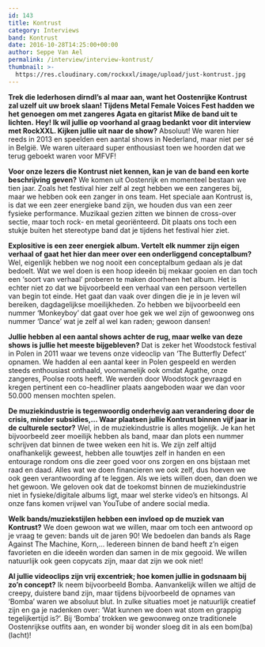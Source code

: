 ```yaml
---
id: 143
title: Kontrust
category: Interviews
band: Kontrust
date: 2016-10-28T14:25:00+00:00
author: Seppe Van Ael
permalink: /interview/interview-kontrust/
thumbnail: >-
  https://res.cloudinary.com/rockxxl/image/upload/just-kontrust.jpg
---
```

**Trek die lederhosen dirndl’s al maar aan, want het Oostenrijke Kontrust zal uzelf uit uw broek slaan! Tijdens Metal Female Voices Fest hadden we het genoegen om met zangeres Agata en gitarist Mike de band uit te lichten.**
**Hey! Ik wil jullie op voorhand al graag bedankt voor dit interview met RockXXL. Kijken jullie uit naar de show?**
Absoluut! We waren hier reeds in 2013 en speelden een aantal shows in Nederland, maar niet per sé in België. We waren uiteraard super enthousiast toen we hoorden dat we terug geboekt waren voor MFVF!

**Voor onze lezers die Kontrust niet kennen, kan je van de band een korte beschrijving geven?**
We komen uit Oostenrijk en momenteel bestaan we tien jaar. Zoals het festival hier zelf al zegt hebben we een zangeres bij, maar we hebben ook een zanger in ons team. Het speciale aan Kontrust is, is dat we een zeer energieke band zijn, we houden dus van een zeer fysieke performance. Muzikaal gezien zitten we binnen de cross-over sectie, maar toch rock- en metal georiënteerd. Dit plaats ons toch een stukje buiten het stereotype band dat je tijdens het festival hier ziet.

**Explositive is een zeer energiek album. Vertelt elk nummer zijn eigen verhaal of gaat het hier dan meer over een onderliggend conceptalbum?**
Wel, eigenlijk hebben we nog nooit een conceptalbum gedaan als je dat bedoelt. Wat we wel doen is een hoop ideeën bij mekaar gooien en dan toch een ‘soort van verhaal’ proberen te maken doorheen het album. Het is echter niet zo dat we bijvoorbeeld een verhaal van een persoon vertellen van begin tot einde. Het gaat dan vaak over dingen die je in je leven wil bereiken, dagdagelijkse moeilijkheden. Zo hebben we bijvoorbeeld een nummer ‘Monkeyboy’ dat gaat over hoe gek we wel zijn of gewoonweg ons nummer ‘Dance’ wat je zelf al wel kan raden; gewoon dansen!

**Jullie hebben al een aantal shows achter de rug, maar welke van deze shows is jullie het meeste bijgebleven?**
Dat is zeker het Woodstock festival in Polen in 2011 waar we tevens onze videoclip van ‘The Butterfly Defect’ opnamen. We hadden al een aantal keer in Polen gespeeld en werden steeds enthousiast onthaald, voornamelijk ook omdat Agathe, onze zangeres, Poolse roots heeft. We werden door Woodstock gevraagd en kregen pertinent een co-headliner plaats aangeboden waar we dan voor 50.000 mensen mochten spelen.

**De muziekindustrie is tegenwoordig onderhevig aan verandering door de crisis, minder subsidies,… Waar plaatsen jullie Kontrust binnen vijf jaar in de culturele sector?**
Wel, in de muziekindustrie is alles mogelijk. Je kan het bijvoorbeeld zeer moeilijk hebben als band, maar dan plots een nummer schrijven dat binnen de twee weken een hit is. We zijn zelf altijd onafhankelijk geweest, hebben alle touwtjes zelf in handen en een entourage rondom ons die zeer goed voor ons zorgen en ons bijstaan met raad en daad. Alles wat we doen financieren we ook zelf, dus hoeven we ook geen verantwoording af te leggen. Als we iets willen doen, dan doen we het gewoon. We geloven ook dat de toekomst binnen de muziekindustrie niet in fysieke/digitale albums ligt, maar wel sterke video’s en hitsongs. Al onze fans komen vrijwel van YouTube of andere social media.

**Welk bands/muziekstijlen hebben een invloed op de muziek van Kontrust?**
We doen gewoon wat we willen, maar om toch een antwoord op je vraag te geven: bands uit de jaren 90! We bedoelen dan bands als Rage Against The Machine, Korn,… Iedereen binnen de band heeft z’n eigen favorieten en die ideeën worden dan samen in de mix gegooid. We willen natuurlijk ook geen copycats zijn, maar dat zijn we ook niet!

**Al jullie videoclips zijn vrij excentriek; hoe komen jullie in godsnaam bij zo’n concept?**
Ik neem bijvoorbeeld Bomba. Aanvankelijk willen we altijd de creepy, duistere band zijn, maar tijdens bijvoorbeeld de opnames van ‘Bomba’ waren we absoluut blut. In zulke situaties moet je natuurlijk creatief zijn en ga je nadenken over: ‘Wat kunnen we doen wat stom en grappig tegelijkertijd is?’. Bij ‘Bomba’ trokken we gewoonweg onze traditionele Oostenrijkse outfits aan, en wonder bij wonder sloeg dit in als een bom(ba) (lacht)!
